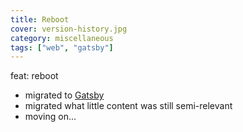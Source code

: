 ```yaml
---
title: Reboot
cover: version-history.jpg
category: miscellaneous
tags: ["web", "gatsby"]
---
```


feat: reboot

* migrated to [Gatsby](https://gatsbyjs.org)
* migrated what little content was still semi-relevant
* moving on...
